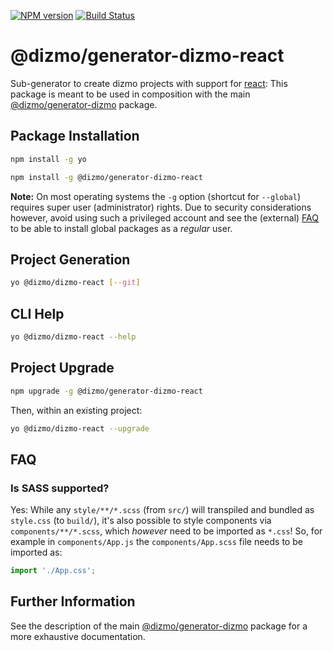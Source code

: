 [![NPM version](https://badge.fury.io/js/%40dizmo%2Fgenerator-dizmo-react.svg)](https://npmjs.org/package/@dizmo/generator-dizmo-react)
[![Build Status](https://travis-ci.org/dizmo/yeoman-generator-dizmo-react.svg?branch=master)](https://travis-ci.org/dizmo/yeoman-generator-dizmo-react)

# @dizmo/generator-dizmo-react

Sub-generator to create dizmo projects with support for [react]: This package is meant to be used in composition with the main [@dizmo/generator-dizmo] package.

[react]: https://reactjs.org/

## Package Installation

```sh
npm install -g yo
```

```sh
npm install -g @dizmo/generator-dizmo-react
```

**Note:** On most operating systems the `-g` option (shortcut for `--global`) requires super user (administrator) rights. Due to security considerations however, avoid using such a privileged account and see the (external) [FAQ] to be able to install global packages as a *regular* user.

[FAQ]: https://github.com/dizmo/yeoman-generator-dizmo#i-cannot-install-yo-globally-with-npm-install--g

## Project Generation

```sh
yo @dizmo/dizmo-react [--git]
```

## CLI Help

```sh
yo @dizmo/dizmo-react --help
```

## Project Upgrade

```sh
npm upgrade -g @dizmo/generator-dizmo-react
```

Then, within an existing project:

```sh
yo @dizmo/dizmo-react --upgrade
```

## FAQ

### Is SASS supported?

Yes: While any `style/**/*.scss` (from `src/`) will transpiled and bundled as `style.css` (to `build/`), it's also possible to style components via `components/**/*.scss`, which *however* need to be imported as `*.css`! So, for example in `components/App.js` the `components/App.scss` file needs to be imported as:

```javascript
import './App.css';
```

## Further Information

See the description of the main [@dizmo/generator-dizmo] package for a more exhaustive documentation.

[@dizmo/generator-dizmo]: https://www.npmjs.com/package/@dizmo/generator-dizmo
